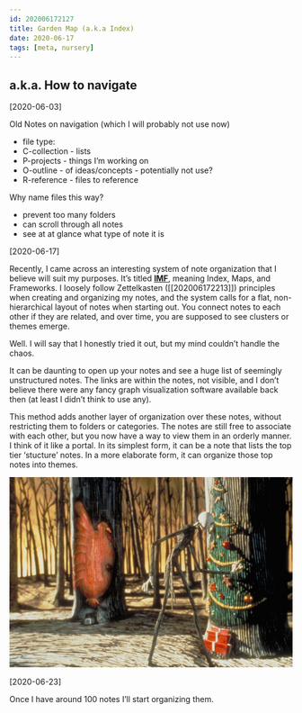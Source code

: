 ```yaml
---
id: 202006172127
title: Garden Map (a.k.a Index)
date: 2020-06-17
tags: [meta, nursery]
---
```

## a.k.a. How to navigate

[2020-06-03]

Old Notes on navigation (which I will probably not use now)
- file type:
- C-collection - lists
- P-projects - things I’m working on
- O-outline - of ideas/concepts - potentially not use?
- R-reference - files to reference

Why name files this way?
- prevent too many folders
- can scroll through all notes
- see at at glance what type of note it is

[2020-06-17]

Recently, I came across an interesting system of note organization that I believe will suit my purposes. It’s titled [**IMF**](https://forum.obsidian.md/t/imf-advanced-starter-kit-v2/390), meaning Index, Maps, and Frameworks. I loosely follow Zettelkasten ([[202006172213]]) principles when creating and organizing my notes, and the system calls for a flat, non-hierarchical layout of notes when starting out. You connect notes to each other if they are related, and over time, you are supposed to see clusters or themes emerge.

Well. I will say that I honestly tried it out, but my mind couldn’t handle the chaos.

It can be daunting to open up your notes and see a huge list of seemingly unstructured notes. The links are within the notes, not visible, and I don’t believe there were any fancy graph visualization software available back then (at least I didn’t think to use any). 

This method adds another layer of organization over these notes, without restricting them to folders or categories. The notes are still free to associate with each other, but you now have a way to view them in an orderly manner. I think of it like a portal. In its simplest form, it can be a note that lists the top tier ‘stucture’ notes. In a more elaborate form, it can organize those top notes into themes.

![1596bec36cbd4e3f2dfe00fcb701fa26.png](static\images\1596bec36cbd4e3f2dfe00fcb701fa26.png)


[2020-06-23]

Once I have around 100 notes I’ll start organizing them.


